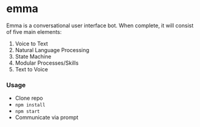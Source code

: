 # emma
Emma is a conversational user interface bot. When complete, it will consist of five main elements: 
  1. Voice to Text
  2. Natural Language Processing
  3. State Machine
  4. Modular Processes/Skills
  5. Text to Voice

### Usage
* Clone repo
* `npm install`
* `npm start`
* Communicate via prompt
